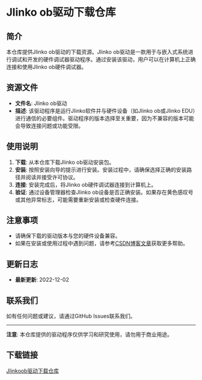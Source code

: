 # Jlinko ob驱动下载仓库

## 简介
本仓库提供Jlinko ob驱动的下载资源。Jlinko ob驱动是一款用于与嵌入式系统进行调试和开发的硬件调试器驱动程序。通过安装该驱动，用户可以在计算机上正确连接和使用Jlinko ob硬件调试器。

## 资源文件
- **文件名**: Jlinko ob驱动
- **描述**: 该驱动程序是运行Jlinko软件并与硬件设备（如Jlinko ob或Jlinko EDU）进行通信的必要组件。驱动程序的版本选择至关重要，因为不兼容的版本可能会导致连接问题或功能受限。

## 使用说明
1. **下载**: 从本仓库下载Jlinko ob驱动安装包。
2. **安装**: 按照安装向导的提示进行安装。安装过程中，请确保选择正确的安装路径并阅读并接受许可协议。
3. **连接**: 安装完成后，将Jlinko ob硬件调试器连接到计算机上。
4. **验证**: 通过设备管理器检查Jlinko ob设备是否正确安装。如果存在黄色感叹号或其他异常标志，可能需要重新安装或检查硬件连接。

## 注意事项
- 请确保下载的驱动版本与您的硬件设备兼容。
- 如果在安装或使用过程中遇到问题，请参考[CSDN博客文章](https://blog.csdn.net/qyx635804080/article/details/94603720)获取更多帮助。

## 更新日志
- **最新更新**: 2022-12-02

## 联系我们
如有任何问题或建议，请通过GitHub Issues联系我们。

---

**注意**: 本仓库提供的驱动程序仅供学习和研究使用，请勿用于商业用途。

## 下载链接

[Jlinkoob驱动下载仓库](https://pan.quark.cn/s/b95ceab8b799)